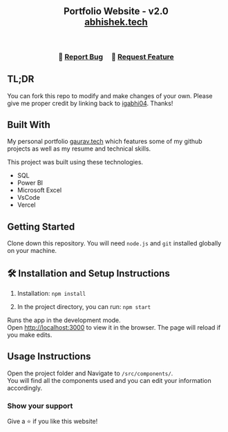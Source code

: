 <h2 align="center">
  Portfolio Website - v2.0<br/>
  <a href="https://portfolio-puce-six-48.vercel.app/" target="_blank">abhishek.tech</a>
</h2>

<br/>

<center>

<!-- [![forthebadge](https://forthebadge.com/images/badges/built-with-love.svg)](https://forthebadge.com) &nbsp;
[![forthebadge](https://forthebadge.com/images/badges/made-with-javascript.svg)](https://forthebadge.com) &nbsp;
[![forthebadge](https://forthebadge.com/images/badges/open-source.svg)](https://forthebadge.com) &nbsp;
![GitHub Repo stars](https://img.shields.io/github/stars/gaurav1603/Portfolio?color=red&logo=github&style=for-the-badge) &nbsp;
![GitHub forks](https://img.shields.io/github/forks/gaurav1603/Portfolio?color=red&logo=github&style=for-the-badge) -->

</center>

<h3 align="center">
    🔹
    <a href="https://github.com/igabhi04/Portfolio/issues">Report Bug</a> &nbsp; &nbsp;
    🔹
    <a href="https://github.com/igabhi04/Portfolio/issues">Request Feature</a>
</h3>

## TL;DR

You can fork this repo to modify and make changes of your own. Please give me proper credit by linking back to [igabhi04](https://github.com/igabhi04/Portfolio). Thanks!

## Built With

My personal portfolio <a href="https://portfolioabhishek-psi.vercel.app/" target="_blank">gaurav.tech</a> which features some of my github projects as well as my resume and technical skills.<br/>

This project was built using these technologies.

- SQL
- Power BI
- Microsoft Excel
- VsCode
- Vercel

## Getting Started

Clone down this repository. You will need `node.js` and `git` installed globally on your machine.

## 🛠 Installation and Setup Instructions

1. Installation: `npm install`

2. In the project directory, you can run: `npm start`

Runs the app in the development mode.\
Open [http://localhost:3000](http://localhost:3000) to view it in the browser.
The page will reload if you make edits.

## Usage Instructions

Open the project folder and Navigate to `/src/components/`. <br/>
You will find all the components used and you can edit your information accordingly.

### Show your support

Give a ⭐ if you like this website!
